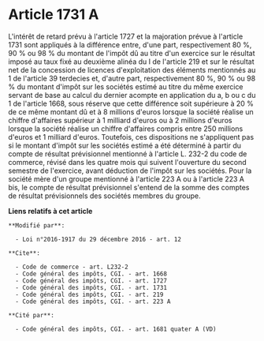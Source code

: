 # Article 1731 A

L'intérêt de retard prévu à l'article 1727 et la majoration prévue à l'article 1731 sont appliqués à la différence entre,
d'une part, respectivement 80 %, 90 % ou 98 % du montant de l'impôt dû au titre d'un exercice sur le résultat imposé au taux
fixé au deuxième alinéa du I de l'article 219 et sur le résultat net de la concession de licences d'exploitation des éléments
mentionnés au 1 de l'article 39 terdecies et, d'autre part, respectivement 80 %, 90 % ou 98 % du montant d'impôt sur les
sociétés estimé au titre du même exercice servant de base au calcul du dernier acompte en application du a, b ou c du 1 de
l'article 1668, sous réserve que cette différence soit supérieure à 20 % de ce même montant dû et à 8 millions d'euros
lorsque la société réalise un chiffre d'affaires supérieur à 1 milliard d'euros ou à 2 millions d'euros lorsque la société
réalise un chiffre d'affaires compris entre 250 millions d'euros et 1 milliard d'euros. Toutefois, ces dispositions ne
s'appliquent pas si le montant d'impôt sur les sociétés estimé a été déterminé à partir du compte de résultat prévisionnel
mentionné à l'article L. 232-2 du code de commerce, révisé dans les quatre mois qui suivent l'ouverture du second semestre de
l'exercice, avant déduction de l'impôt sur les sociétés. Pour la société mère d'un groupe mentionné à l'article 223 A ou à
l'article 223 A bis, le compte de résultat prévisionnel s'entend de la somme des comptes de résultat prévisionnels des
sociétés membres du groupe.

**Liens relatifs à cet article**

	**Modifié par**:

	  - Loi n°2016-1917 du 29 décembre 2016 - art. 12

	**Cite**:

	  - Code de commerce - art. L232-2
	  - Code général des impôts, CGI. - art. 1668
	  - Code général des impôts, CGI. - art. 1727
	  - Code général des impôts, CGI. - art. 1731
	  - Code général des impôts, CGI. - art. 219
	  - Code général des impôts, CGI. - art. 223 A

	**Cité par**:

	  - Code général des impôts, CGI. - art. 1681 quater A (VD)

